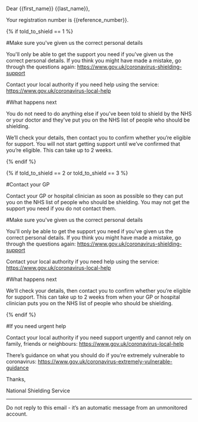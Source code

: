 Dear {{first_name}} {{last_name}},

Your registration number is {{reference_number}}.

{% if told_to_shield == 1 %}

#Make sure you've given us the correct personal details

You'll only be able to get the support you need if you've given us the correct personal details. If you think you might have made a mistake, go through the questions again: https://www.gov.uk/coronavirus-shielding-support

Contact your local authority if you need help using the service: https://www.gov.uk/coronavirus-local-help

#What happens next

You do not need to do anything else if you've been told to shield by the NHS or your doctor and they've put you on the NHS list of people who should be shielding.

We’ll check your details, then contact you to confirm whether you’re eligible for support. You will not start getting support until we’ve confirmed that you’re eligible. This can take up to 2 weeks.

{% endif %}

{% if told_to_shield == 2 or told_to_shield ==  3 %}

#Contact your GP

Contact your GP or hospital clinician as soon as possible so they can put you on the NHS list of people who should be shielding. You may not get the support you need if you do not contact them.

#Make sure you've given us the correct personal details

You'll only be able to get the support you need if you've given us the correct personal details. If you think you might have made a mistake, go through the questions again: https://www.gov.uk/coronavirus-shielding-support

Contact your local authority if you need help using the service: https://www.gov.uk/coronavirus-local-help

#What happens next

We’ll check your details, then contact you to confirm whether you’re eligible for support. This can take up to 2 weeks from when your GP or hospital clinician puts you on the NHS list of people who should be shielding.

{% endif %}

#If you need urgent help

Contact your local authority if you need support urgently and cannot rely on family, friends or neighbours: https://www.gov.uk/coronavirus-local-help

There’s guidance on what you should do if you’re extremely vulnerable to coronavirus: https://www.gov.uk/coronavirus-extremely-vulnerable-guidance

Thanks,

National Shielding Service

-----

Do not reply to this email - it’s an automatic message from an unmonitored account.
